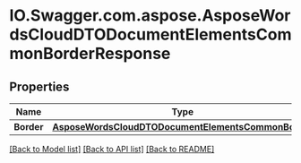 # IO.Swagger.com.aspose.AsposeWordsCloudDTODocumentElementsCommonBorderResponse
## Properties

Name | Type | Description | Notes
------------ | ------------- | ------------- | -------------
**Border** | [**AsposeWordsCloudDTODocumentElementsCommonBorder**](AsposeWordsCloudDTODocumentElementsCommonBorder.md) | Table. | [optional] 

[[Back to Model list]](../README.md#documentation-for-models) [[Back to API list]](../README.md#documentation-for-api-endpoints) [[Back to README]](../README.md)

